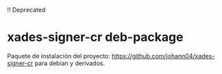 :bangbang: Deprecated

# xades-signer-cr deb-package

Paquete de instalación del proyecto: https://github.com/johann04/xades-signer-cr para debian y derivados.
